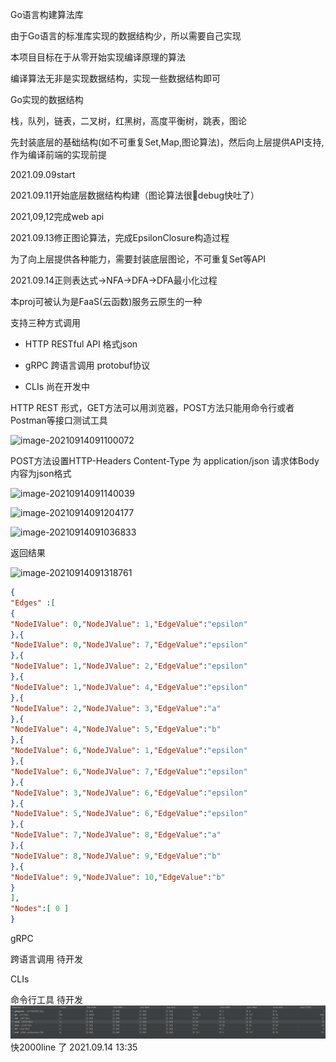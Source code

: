 Go语言构建算法库

由于Go语言的标准库实现的数据结构少，所以需要自己实现

本项目目标在于从零开始实现编译原理的算法

编译算法无非是实现数据结构，实现一些数据结构即可

Go实现的数据结构

栈，队列，链表，二叉树，红黑树，高度平衡树，跳表，图论

先封装底层的基础结构(如不可重复Set,Map,图论算法)，然后向上层提供API支持,作为编译前端的实现前提

2021.09.09start

2021.09.11开始底层数据结构构建（图论算法很🤢debug快吐了）

2021,09,12完成web api

2021.09.13修正图论算法，完成EpsilonClosure构造过程

为了向上层提供各种能力，需要封装底层图论，不可重复Set等API

2021.09.14正则表达式->NFA->DFA->DFA最小化过程

本proj可被认为是FaaS(云函数)服务云原生的一种

支持三种方式调用

- HTTP RESTful API 格式json

- gRPC 跨语言调用 protobuf协议
- CLIs 尚在开发中

HTTP REST 形式，GET方法可以用浏览器，POST方法只能用命令行或者Postman等接口测试工具

![image-20210914091100072](https://v.hualingnan.site/typora/image-20210914091100072.png)

POST方法设置HTTP-Headers Content-Type 为 application/json 请求体Body内容为json格式

![image-20210914091140039](https://v.hualingnan.site/typora/image-20210914091140039.png)

![image-20210914091204177](https://v.hualingnan.site/typora/image-20210914091204177.png)

![image-20210914091036833](https://v.hualingnan.site/typora/image-20210914091036833.png)

返回结果

![image-20210914091318761](https://v.hualingnan.site/typora/image-20210914091318761.png)


```json
{
"Edges" :[
{
"NodeIValue": 0,"NodeJValue": 1,"EdgeValue":"epsilon"
},{
"NodeIValue": 0,"NodeJValue": 7,"EdgeValue":"epsilon"
},{
"NodeIValue": 1,"NodeJValue": 2,"EdgeValue":"epsilon"
},{
"NodeIValue": 1,"NodeJValue": 4,"EdgeValue":"epsilon"
},{
"NodeIValue": 2,"NodeJValue": 3,"EdgeValue":"a"
},{
"NodeIValue": 4,"NodeJValue": 5,"EdgeValue":"b"
},{
"NodeIValue": 6,"NodeJValue": 1,"EdgeValue":"epsilon"
},{
"NodeIValue": 6,"NodeJValue": 7,"EdgeValue":"epsilon"
},{
"NodeIValue": 3,"NodeJValue": 6,"EdgeValue":"epsilon"
},{
"NodeIValue": 5,"NodeJValue": 6,"EdgeValue":"epsilon"
},{
"NodeIValue": 7,"NodeJValue": 8,"EdgeValue":"a"
},{
"NodeIValue": 8,"NodeJValue": 9,"EdgeValue":"b"
},{
"NodeIValue": 9,"NodeJValue": 10,"EdgeValue":"b"
}
],
"Nodes":[ 0 ]
}
```
gRPC

跨语言调用
待开发

CLIs

命令行工具
待开发
![img.png](img.png)快2000line 了 
2021.09.14 13:35 

